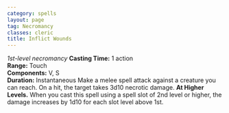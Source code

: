 ```yaml
---
category: spells
layout: page
tag: Necromancy
classes: cleric
title: Inflict Wounds
---
```


_1st-level necromancy_ **Casting Time:** 1 action    
**Range:** Touch    
**Components:** V, S    
**Duration:** Instantaneous Make a melee spell attack against a creature you can reach. On a hit, the target takes 3d10 necrotic damage. **At Higher Levels.** When you cast this spell using a spell slot of 2nd level or higher, the damage increases by 1d10 for each slot level above 1st.